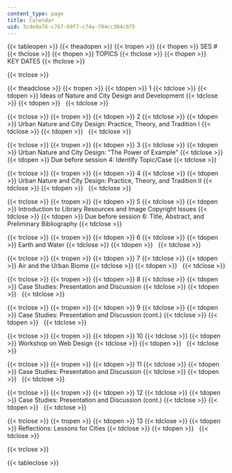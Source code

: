 ```yaml
---
content_type: page
title: Calendar
uid: 3c4e9a76-c767-69f7-c74a-794cc304c975
---
```


{{< tableopen >}}
{{< theadopen >}}
{{< tropen >}}
{{< thopen >}}
SES #
{{< thclose >}}
{{< thopen >}}
TOPICS
{{< thclose >}}
{{< thopen >}}
KEY DATES
{{< thclose >}}

{{< trclose >}}

{{< theadclose >}}
{{< tropen >}}
{{< tdopen >}}
1
{{< tdclose >}}
{{< tdopen >}}
Ideas of Nature and City Design and Development
{{< tdclose >}}
{{< tdopen >}}
 
{{< tdclose >}}

{{< trclose >}}
{{< tropen >}}
{{< tdopen >}}
2
{{< tdclose >}}
{{< tdopen >}}
Urban Nature and City Design: Practice, Theory, and Tradition I
{{< tdclose >}}
{{< tdopen >}}
 
{{< tdclose >}}

{{< trclose >}}
{{< tropen >}}
{{< tdopen >}}
3
{{< tdclose >}}
{{< tdopen >}}
Urban Nature and City Design: "The Power of Example"
{{< tdclose >}}
{{< tdopen >}}
Due before session 4: Identify Topic/Case
{{< tdclose >}}

{{< trclose >}}
{{< tropen >}}
{{< tdopen >}}
4
{{< tdclose >}}
{{< tdopen >}}
Urban Nature and City Design: Practice, Theory, and Tradition II
{{< tdclose >}}
{{< tdopen >}}
 
{{< tdclose >}}

{{< trclose >}}
{{< tropen >}}
{{< tdopen >}}
5
{{< tdclose >}}
{{< tdopen >}}
Introduction to Library Resources and Image Copyright Issues
{{< tdclose >}}
{{< tdopen >}}
Due before session 6: Title, Abstract, and Preliminary Bibliography
{{< tdclose >}}

{{< trclose >}}
{{< tropen >}}
{{< tdopen >}}
6
{{< tdclose >}}
{{< tdopen >}}
Earth and Water
{{< tdclose >}}
{{< tdopen >}}
 
{{< tdclose >}}

{{< trclose >}}
{{< tropen >}}
{{< tdopen >}}
7
{{< tdclose >}}
{{< tdopen >}}
Air and the Urban Biome
{{< tdclose >}}
{{< tdopen >}}
 
{{< tdclose >}}

{{< trclose >}}
{{< tropen >}}
{{< tdopen >}}
8
{{< tdclose >}}
{{< tdopen >}}
Case Studies: Presentation and Discussion
{{< tdclose >}}
{{< tdopen >}}
 
{{< tdclose >}}

{{< trclose >}}
{{< tropen >}}
{{< tdopen >}}
9
{{< tdclose >}}
{{< tdopen >}}
Case Studies: Presentation and Discussion (cont.)
{{< tdclose >}}
{{< tdopen >}}
 
{{< tdclose >}}

{{< trclose >}}
{{< tropen >}}
{{< tdopen >}}
10
{{< tdclose >}}
{{< tdopen >}}
Workshop on Web Design
{{< tdclose >}}
{{< tdopen >}}
 
{{< tdclose >}}

{{< trclose >}}
{{< tropen >}}
{{< tdopen >}}
11
{{< tdclose >}}
{{< tdopen >}}
Case Studies: Presentation and Discussion
{{< tdclose >}}
{{< tdopen >}}
 
{{< tdclose >}}

{{< trclose >}}
{{< tropen >}}
{{< tdopen >}}
12
{{< tdclose >}}
{{< tdopen >}}
Case Studies: Presentation and Discussion (cont.)
{{< tdclose >}}
{{< tdopen >}}
 
{{< tdclose >}}

{{< trclose >}}
{{< tropen >}}
{{< tdopen >}}
13
{{< tdclose >}}
{{< tdopen >}}
Reflections: Lessons for Cities
{{< tdclose >}}
{{< tdopen >}}
 
{{< tdclose >}}

{{< trclose >}}

{{< tableclose >}}